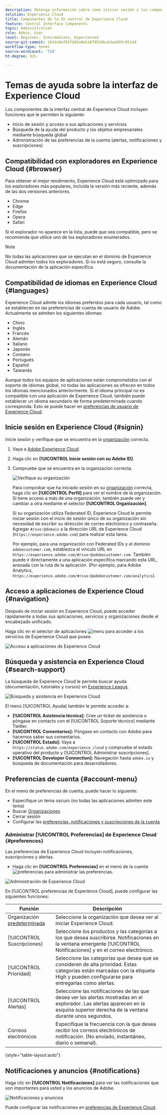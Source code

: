 ```yaml
---
description: Obtenga información sobre cómo iniciar sesión y los componentes de la interfaz central en Experience Cloud. Obtenga información sobre la búsqueda global, las preferencias de su cuenta y cómo navegar por la interfaz y obtener ayuda.
solution: Experience Cloud
title: Componentes de la IU central de Experience Cloud
feature: Central Interface Components
topic: Administration
role: Admin, User
level: Beginner, Intermediate, Experienced
source-git-commit: 163dc8ef83fb83a0e51879520bcb3ae697c95144
workflow-type: tm+mt
source-wordcount: '724'
ht-degree: 91%

---
```


# Temas de ayuda sobre la interfaz de Experience Cloud

Los componentes de la interfaz central de Experience Cloud incluyen funciones que le permiten lo siguiente:

* Inicio de sesión y acceso a sus aplicaciones y servicios
* Búsqueda de la ayuda del producto y los objetos empresariales mediante búsqueda global
* Administración de las preferencias de la cuenta (alertas, notificaciones y suscripciones)

## Compatibilidad con exploradores en Experience Cloud {#browser}

Para obtener el mejor rendimiento, Experience Cloud está optimizado para los exploradores más populares, incluida la versión más reciente, además de las dos versiones anteriores.

* Chrome
* Edge
* Firefox
* Opera
* Safari

Si el explorador no aparece en la lista, puede que sea compatible, pero se recomienda que utilice uno de los exploradores enumerados.

>[!NOTE]
>
>No todas las aplicaciones que se ejecutan en el dominio de Experience Cloud admiten todos los exploradores. Si no está seguro, consulte la documentación de la aplicación específica.

## Compatibilidad de idiomas en Experience Cloud {#languages}

Experience Cloud admite los idiomas preferidos para cada usuario, tal como se establecen en las preferencias de cuenta de usuario de Adobe. Actualmente se admiten los siguientes idiomas:

* Chino
* Inglés
* Francés
* Alemán
* Italiano
* Japonés
* Coreano
* Portugués
* Español
* Taiwanés

Aunque todos los equipos de aplicaciones están comprometidos con el soporte de idiomas global, no todas las aplicaciones se ofrecen en todos los idiomas mencionados anteriormente. Si el idioma principal no es compatible con una aplicación de Experience Cloud, también puede establecer un idioma secundario de forma predeterminada cuando corresponda. Esto se puede hacer en [preferencias de usuario de Experience Cloud](https://experience.adobe.com/preferences).

## Inicie sesión en Experience Cloud {#signin}

Inicie sesión y verifique que se encuentra en la [organización](organizations.md) correcta.

1. Vaya a [Adobe Experience Cloud](https://experience.adobe.com).
1. Haga clic en **[!UICONTROL Inicie sesión con su Adobe ID]**.
1. Compruebe que se encuentra en la organización correcta.

   ![Verifique su organización](assets/organizations-menu.png)

   Para comprobar que ha iniciado sesión en su [organización](organizations.md) correcta, haga clic en **[!UICONTROL Perfil]** para ver el nombre de la organización. Si tiene acceso a más de una organización, también puede ver y cambiar a otra mediante el selector **[!UICONTROL Organización]**.

   Si su organización utiliza Federated ID, Experience Cloud le permite iniciar sesión con el inicio de sesión único de su organización sin necesidad de escribir su dirección de correo electrónico y contraseña. Agregar `#/sso:@domain` a la dirección URL de Experience Cloud (`https://experience.adobe.com`) para realizar esta tarea.

   Por ejemplo, para una organización con Federated IDs y el dominio `adobecustomer.com`, establezca el vínculo URL en `https://experience.adobe.com/#/sso:@adobecustomer.com`. También puede ir directamente a una aplicación específica marcando esta URL, anexada con la ruta de la aplicación. (Por ejemplo, para Adobe Analytics, `https://experience.adobe.com/#/sso:@adobecustomer.com/analytics`).

## Acceso a aplicaciones de Experience Cloud {#navigation}

Después de iniciar sesión en Experience Cloud, puede acceder rápidamente a todas sus aplicaciones, servicios y organizaciones desde el encabezado unificado.

Haga clic en el selector de aplicaciones ![menu](assets/menu-icon.png) para acceder a los servicios de Experience Cloud que posee.

![Acceso a aplicaciones de Experience Cloud](assets/platform-core-services.png)

## Búsqueda y asistencia en Experience Cloud {#search-support}

La búsqueda de Experience Cloud le permite buscar ayuda (documentación, tutoriales y cursos) en [Experience League](https://experienceleague.adobe.com/?lang=es#home).

![Búsqueda y asistencia en Experience Cloud](assets/search-menu.png)

El menú [!UICONTROL Ayuda] también le permite acceder a:

* **[!UICONTROL Asistencia técnica]:** Cree un ticket de asistencia o póngase en contacto con el [!UICONTROL Soporte técnico] mediante Twitter.
* **[!UICONTROL Comentarios]:** Póngase en contacto con Adobe para hacernos saber sus comentarios.
* **[!UICONTROL Estado]:** Vaya a `https://status.adobe.com/experience_cloud` y compruebe el estado operativo del producto y [!UICONTROL Administrar suscripciones].
* **[!UICONTROL Developer Connection]:** Navegación hasta `adobe.io` y búsqueda de documentación para desarrolladores.

## Preferencias de cuenta {#account-menu}

En el menú de preferencias de cuenta, puede hacer lo siguiente:

* Especifique un tema oscuro (no todas las aplicaciones admiten este tema)
* Buscar [Organizaciones](organizations.md)
* Cerrar sesión
* Configurar las [preferencias, notificaciones y suscripciones de la cuenta](#preferences)

### Administrar [!UICONTROL Preferencias] de Experience Cloud {#preferences}

Las preferencias de Experience Cloud incluyen notificaciones, suscripciones y alertas.

* Haga clic en **[!UICONTROL Preferencias]** en el menú de la cuenta ![preferencias](assets/preferences-icon-sm.png) para administrar las preferencias.

![Administración de Experience Cloud](assets/preferences-page.png)

En [!UICONTROL preferencias de Experience Cloud], puede configurar las siguientes funciones:

| Función | Descripción |
|--- |--- |
| Organización [predeterminada](organizations.md) | Seleccione la organización que desea ver al iniciar Experience Cloud. |
| [!UICONTROL Suscripciones] | Seleccione los productos y las categorías a los que desea suscribirse. Notificaciones en la ventana emergente [!UICONTROL Notificaciones] y en el correo electrónico. |
| [!UICONTROL Prioridad] | Seleccione las categorías que desea que se consideren de alta prioridad. Estas categorías están marcadas con la etiqueta High y pueden configurarse para entregarlas como alertas. |
| [!UICONTROL Alertas] | Seleccione las notificaciones de las que desea ver las alertas mostradas en el explorador. Las alertas aparecen en la esquina superior derecha de la ventana durante unos segundos. |
| Correos electrónicos | Especifique la frecuencia con la que desea recibir los correos electrónicos de notificación. (No enviado, instantáneo, diario o semanal). |

{style="table-layout:auto"}

## Notificaciones y anuncios {#notifications}

Haga clic en **[!UICONTROL Notificaciones]** para ver las notificaciones que son importantes para usted y los anuncios de Adobe.

![Notificaciones y anuncios](assets/notifications-menu-small.png)

Puede configurar las notificaciones en [preferencias de Experience Cloud](#preferences).
